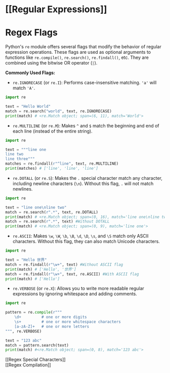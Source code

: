 # [[Regular Expressions]]
# Regex Flags

Python's `re` module offers several flags that modify the behavior of regular expression operations.  These flags are used as optional arguments to functions like `re.compile()`, `re.search()`, `re.findall()`, etc. They are combined using the bitwise OR operator (`|`).


**Commonly Used Flags:**

* `re.IGNORECASE` (or `re.I`):  Performs case-insensitive matching.  `'a'` will match `'A'`.

```python
import re

text = "Hello World"
match = re.search("world", text, re.IGNORECASE)
print(match) # <re.Match object; span=(6, 11), match='World'>
```

* `re.MULTILINE` (or `re.M`):  Makes `^` and `$` match the beginning and end of each line (instead of the entire string).

```python
import re

text = """line one
line two
line three"""
matches = re.findall(r"^line", text, re.MULTILINE)
print(matches) # ['line', 'line', 'line']
```

* `re.DOTALL` (or `re.S`): Makes the `.` special character match any character, including newline characters (`\n`).  Without this flag, `.` will not match newlines.

```python
import re

text = "line one\nline two"
match = re.search(r".*", text, re.DOTALL)
print(match) # <re.Match object; span=(0, 16), match='line one\nline two'>
match = re.search(r".*", text) #Without DOTALL
print(match) # <re.Match object; span=(0, 9), match='line one'>
```

* `re.ASCII`:  Makes `\w`, `\W`, `\b`, `\B`, `\d`, `\D`, `\s`, and `\S` match only ASCII characters. Without this flag, they can also match Unicode characters.

```python
import re

text = "Hello 世界"
match = re.findall(r"\w+", text) #Without ASCII flag
print(match) # ['Hello', '世界']
match = re.findall(r"\w+", text, re.ASCII) #With ASCII flag
print(match) # ['Hello']
```


* `re.VERBOSE` (or `re.X`): Allows you to write more readable regular expressions by ignoring whitespace and adding comments.

```python
import re

pattern = re.compile(r"""
    \d+         # one or more digits
    \s+         # one or more whitespace characters
    [a-zA-Z]+   # one or more letters
""", re.VERBOSE)

text = "123 abc"
match = pattern.search(text)
print(match) #<re.Match object; span=(0, 8), match='123 abc'>

```

[[Regex Special Characters]]  
[[Regex Compilation]]

